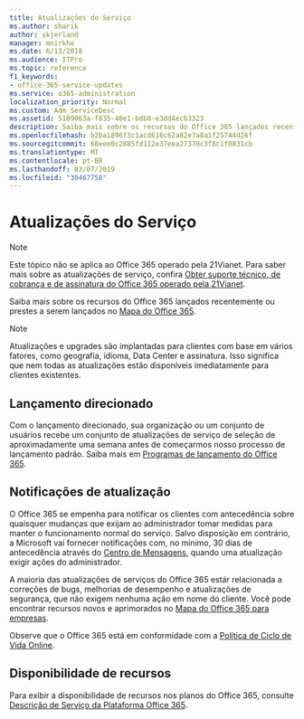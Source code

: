 ```yaml
---
title: Atualizações do Serviço
ms.author: sharik
author: skjerland
manager: mnirkhe
ms.date: 6/13/2018
ms.audience: ITPro
ms.topic: reference
f1_keywords:
- office-365-service-updates
ms.service: o365-administration
localization_priority: Normal
ms.custom: Adm_ServiceDesc
ms.assetid: 5189063a-f835-40e1-bdb8-e3dd4ecb3323
description: Saiba mais sobre os recursos do Office 365 lançados recentemente ou prestes a serem lançados no Mapa do Office 365.
ms.openlocfilehash: b2ba1896f3c1acd616c62a82e7a8a1f25744d26f
ms.sourcegitcommit: 68eee0c2885fd112e37eea27370c3f8c1f0831cb
ms.translationtype: MT
ms.contentlocale: pt-BR
ms.lasthandoff: 03/07/2019
ms.locfileid: "30467758"
---
```

# <a name="service-updates"></a>Atualizações do Serviço

> [!NOTE]
> Este tópico não se aplica ao Office 365 operado pela 21Vianet. Para saber mais sobre as atualizações de serviço, confira [Obter suporte técnico, de cobrança e de assinatura do Office 365 operado pela 21Vianet](http://go.microsoft.com/fwlink/?LinkID=733350&amp;clcid=0x409). 
  
Saiba mais sobre os recursos do Office 365 lançados recentemente ou prestes a serem lançados no [Mapa do Office 365](https://go.microsoft.com/fwlink/?LinkId=509914).
  
> [!NOTE]
> Atualizações e upgrades são implantadas para clientes com base em vários fatores, como geografia, idioma, Data Center e assinatura. Isso significa que nem todas as atualizações estão disponíveis imediatamente para clientes existentes. 
  
## <a name="targeted-release"></a>Lançamento direcionado

Com o lançamento direcionado, sua organização ou um conjunto de usuários recebe um conjunto de atualizações de serviço de seleção de aproximadamente uma semana antes de começarmos nosso processo de lançamento padrão. Saiba mais em [Programas de lançamento do Office 365](https://go.microsoft.com/fwlink/p/?LinkId=509823). 
  
## <a name="update-notifications"></a>Notificações de atualização

O Office 365 se empenha para notificar os clientes com antecedência sobre quaisquer mudanças que exijam ao administrador tomar medidas para manter o funcionamento normal do serviço. Salvo disposição em contrário, a Microsoft vai fornecer notificações com, no mínimo, 30 dias de antecedência através do [Centro de Mensagens](http://technet.microsoft.com/library/38FB3333-BFCC-4340-A37B-DEDA509C209.aspx), quando uma atualização exigir ações do administrador. 
  
A maioria das atualizações de serviços do Office 365 estár relacionada a correções de bugs, melhorias de desempenho e atualizações de segurança, que não exigem nenhuma ação em nome do cliente. Você pode encontrar recursos novos e aprimorados no [Mapa do Office 365 para empresas](http://roadmap.office.com/).
  
Observe que o Office 365 está em conformidade com a [Política de Ciclo de Vida Online](https://support.microsoft.com/en-us/lifecycle#gp/osslpolicy).
  
## <a name="feature-availability"></a>Disponibilidade de recursos

Para exibir a disponibilidade de recursos nos planos do Office 365, consulte [Descrição de Serviço da Plataforma Office 365](https://technet.microsoft.com/en-us/library/office-365-platform-service-description.aspx).
  

